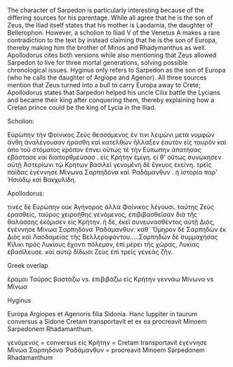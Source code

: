 The character of Sarpedon is particularly interesting because of the differing sources for his parentage. While all agree that he is the son of Zeus, the Iliad itself states that his mother is Laodamia, the daughter of Bellerophon. However, a scholion to Iliad V of the Venetus A makes a rare contradiction to the text by instead claiming that he is the son of Europa, thereby making him the brother of Minos and Rhadymanthus as well. Apollodorus cites both versions while also mentioning that Zeus allowed Sarpedon to live for three mortal generations, solving possible chronological issues. Hyginus only refers to Sarpedon as the son of Europa (who he calls the daughter of Argiope and Agenor). All three sources mention that Zeus turned into a bull to carry Europa away to Crete; Apollodorus states that Sarpedon helped his uncle Cilix battle the Lycians and became their king after conquering them, thereby explaining how a Cretan prince could be the king of Lycia in the Iliad. 





Scholion:

Εὑρώπην τὴν Φοίνικος Ζεὺς θεασάμενος ἔν τινι λειμῶνι μετὰ νυμφῶν ἄνθη ἀναλέγουσαν ἡράσθη καὶ κατελθὼν ἤλλαξεν ἑαυτὸν εἰς ταυρὸν καὶ ἀπο τοῦ στόματος κρόπον ἔπνει οὕτως τὲ τὴν Εὑπωπην ἀπατήσας ἐβάστασε καὶ διαπορθμεύσασ . εἰς Κρήτην ἐμίγη. εἰ θ' οὕτως συνῴκησεν αὐτῇ Ἀστερίωνι τῷ Κρητων βασιλεῖ γενομένη δὲ ἔγκυος ἐκείνη. τρεῖς παῖδας ἐγέννησε  Μίνωνα Σαρπηδόνα καὶ Ῥαδάμανθυν . ἡ ἱστορία παρ' Ἡσιόδῳ καὶ Βακχυλίδη. 

Apollodorus: 

τινὲς δὲ Εὐρώπην οὐκ Ἀγήνορος ἀλλὰ Φοίνικος λέγουσι. ταύτης Ζεὺς ἐρασθείς, ταῦρος χειροήθης γενόμενος, ἐπιβιβασθεῖσαν διὰ τῆς θαλάσσης ἐκόμισεν εἰς Κρήτην. ἡ δέ, ἐκεῖ συνευνασθέντος αὐτῇ Διός, ἐγέννησε Μίνωα Σαρπηδόνα Ῥαδάμανθυν: καθ᾽ Ὅμηρον δὲ Σαρπηδὼν ἐκ Διὸς καὶ Λαοδαμείας τῆς Βελλεροφόντου…..Σαρπηδὼν δὲ συμμαχήσας Κίλικι πρὸς Λυκίους ἔχοντι πόλεμον, ἐπὶ μέρει τῆς χώρας, Λυκίας ἐβασίλευσε. καὶ αὐτῷ δίδωσι Ζεὺς ἐπὶ τρεῖς γενεὰς ζῆν.

Greek overlap 

ἔραμαι
Ταῦρος
βαστάζω vs. ἐπιβιβάζω
εἰς Κρήτην
γεννάω
Μίνωνα vs Μίνωα

Hyginus 

Europa Argiopes et Agenoris filia Sidonia. Hanc Iuppiter in taurum conversus a Sidone Cretam transportavit et ex ea procreavit Minoem Sarpedonem Rhadamanthum.

γενόμενος = conversus 
εἰς Κρήτην = Cretam transportavit
ἐγέννησε Μίνωα Σαρπηδόνα Ῥαδάμανθυν = procreavit Minoem Sarpedonem Rhadamanthum
